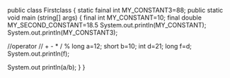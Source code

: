 public class Firstclass {
static fainal int MY_CONSTANT3=88;
public static void main (string[] args) {
final int MY_CONSTANT=10;
final double MY_SECOND_CONSTANT=18.5
System.out.println(MY_CONSTANT);
System.out.println(MY_CONSTANT3);

//operator
// + - * / % 
long a=12;
short b=10;
int d=21;
long f=d;
System.out.println(f);


System.out println(a/b);
}
}
